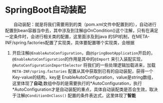 # SpringBoot自动装配

　　自动装配：就是将我们需要用到的类（pom.xml文件中配置到的），自动进行配置到bean容器当中去，其中涉及到注解@OnCondition()这个注解，只有在满足一定条件时，会进行相关类的配置，这里面涉及到java 的SPI机制，在META-INF/spring.factories配置了实现类，具体要配置哪个实现类，会根据

1.  开启注解`@EnableAutoConfiguration`，由`@SpringBootApplication`开启的，`@EnableAutoConfiguration`的作用是其中的`@Import` 来引入装配实现，`@AutoConfigurationImportSelector` 将我们的一些处理逻辑加载进来，加载 `META-INF/spring.factories`  配置从其中获取到已有的自动装配，获得一个Key-value的结构，key是 EnableAutoConfiguration，value是string数组，这里体现了**自动**,数组中存的是需要执行的\*AutoConfiguration，执行\*AutoConfiguration才是自动装配的重点，具体自动装配类是否会生效，取决于注解`@ConditionOnClass()` 配置的条件表达式，这里体现了**智能**&#x20;

